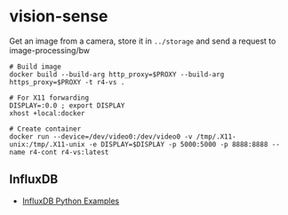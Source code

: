 # vision-sense

Get an image from a camera, store it in `../storage` and send a request to image-processing/bw

```
# Build image
docker build --build-arg http_proxy=$PROXY --build-arg https_proxy=$PROXY -t r4-vs .

# For X11 forwarding
DISPLAY=:0.0 ; export DISPLAY
xhost +local:docker

# Create container
docker run --device=/dev/video0:/dev/video0 -v /tmp/.X11-unix:/tmp/.X11-unix -e DISPLAY=$DISPLAY -p 5000:5000 -p 8888:8888 --name r4-cont r4-vs:latest
```


## InfluxDB

* [InfluxDB Python Examples](https://influxdb-python.readthedocs.io/en/latest/examples.html)
